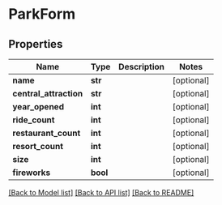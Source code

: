 # ParkForm

## Properties
Name | Type | Description | Notes
------------ | ------------- | ------------- | -------------
**name** | **str** |  | [optional] 
**central_attraction** | **str** |  | [optional] 
**year_opened** | **int** |  | [optional] 
**ride_count** | **int** |  | [optional] 
**restaurant_count** | **int** |  | [optional] 
**resort_count** | **int** |  | [optional] 
**size** | **int** |  | [optional] 
**fireworks** | **bool** |  | [optional] 

[[Back to Model list]](../README.md#documentation-for-models) [[Back to API list]](../README.md#documentation-for-api-endpoints) [[Back to README]](../README.md)


